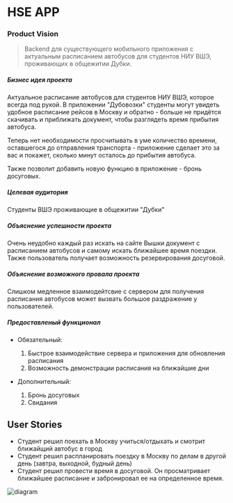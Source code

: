 # HSE APP

### Product Vision

> Backend для существующего мобильного приложения с актуальным расписанием автобусов для студентов НИУ ВШЭ, проживающих в общежитии Дубки.

##### *Бизнес идея проекта*

Актуальное расписание автобусов для студентов НИУ ВШЭ, которое всегда под рукой. В приложении "Дубовозки" студенты могут увидеть удобное расписание рейсов в Москву и обратно - больше не придётся скачивать и приближать документ, чтобы разглядеть время прибытия автобуса. 

Теперь нет необходимости просчитывать в уме количество времени, оставшегося до отправления транспорта - приложение сделает это за вас и покажет, сколько минут осталось до прибытия автобуса.

Также позволит добавить новую функцию в приложение - бронь досуговых.

##### *Целевая аудитория*

Студенты ВШЭ проживающие в общежитии "Дубки"

##### *Объяснение успешности проекта*

Очень неудобно каждый раз искать на сайте Вышки документ с расписанием автобусов и самому искать ближайшее время поездки. Также пользователь получает возможность резервирования досуговой.

##### *Объяснение возможного провала проекта*

Слишком медленное взаимодейтсвие с сервером для получения расписания автобусов может вызвать большое раздражение у пользователей.

##### *Предоставленый функционал*

* Обязательный:
    1. Быстрое взаимодействие сервера и приложения для обновления расписания
    2. Возможность демонстрации расписания на ближайшие дни

* Дополнительный:
    1. Бронь досуговых
    2. Свидания


## User Stories

* Студент решил поехать в Москву учиться/отдыхать и смотрит ближайщий автобус в город
* Студент решил распланировать поездку в Москву по делам в другой день (завтра, выходной, будный день)
* Студент решил провести время в досуговой. Он просматривает ближайшее расписание и забронировал ее на определенное время.

![diagram](https://user-images.githubusercontent.com/49027376/225604037-869519e5-c4af-4235-8874-6eaf881cd920.png)
